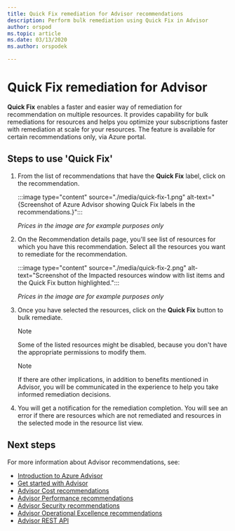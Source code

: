 ```yaml
---
title: Quick Fix remediation for Advisor recommendations
description: Perform bulk remediation using Quick Fix in Advisor
author: orspod
ms.topic: article
ms.date: 03/13/2020
ms.author: orspodek

---
```


# Quick Fix remediation for Advisor
**Quick Fix** enables a faster and easier way of remediation for recommendation on multiple resources. It provides capability for bulk remediations for resources and helps you optimize your subscriptions faster with remediation at scale for your resources.
The feature is available for certain recommendations only, via Azure portal.


## Steps to use 'Quick Fix'

1. From the list of recommendations that have the **Quick Fix** label, click on the recommendation.

   :::image type="content" source="./media/quick-fix-1.png" alt-text="{Screenshot of Azure Advisor showing Quick Fix labels in the recommendations.}":::
   
   *Prices in the image are for example purposes only*

2. On the Recommendation details page, you'll see list of resources for which you have this recommendation. Select all the resources you want to remediate for the recommendation.

   :::image type="content" source="./media/quick-fix-2.png" alt-text="Screenshot of the Impacted resources window with list items and the Quick Fix button highlighted.":::
   
   *Prices in the image are for example purposes only*

3. Once you have selected the resources, click on the **Quick Fix** button to bulk remediate.

   > [!NOTE]
   > Some of the listed resources might be disabled, because you don't have the appropriate permissions to modify them.
   
   > [!NOTE]
   > If there are other implications, in addition to benefits mentioned in Advisor, you will be communicated in the experience to help you take informed remediation decisions.
   
4. You will get a notification for the remediation completion. You will see an error if there are resources which are not remediated and resources in the selected mode in the resource list view.  


## Next steps

For more information about Advisor recommendations, see:
* [Introduction to Azure Advisor](advisor-overview.md)
* [Get started with Advisor](advisor-get-started.md)
* [Advisor Cost recommendations](advisor-cost-recommendations.md)
* [Advisor Performance recommendations](advisor-performance-recommendations.md)
* [Advisor Security recommendations](advisor-security-recommendations.md)
* [Advisor Operational Excellence recommendations](advisor-operational-excellence-recommendations.md)
* [Advisor REST API](/rest/api/advisor/)
